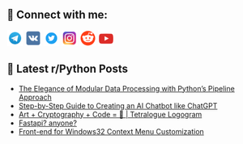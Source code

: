 ## 🔎 Connect with me:
[<img src="https://github.com/bullbesh/bullbesh/blob/main/images/Telegram.png" width="32" height="32" />](https://t.me/bullbesh)
[<img src="https://github.com/bullbesh/bullbesh/blob/main/images/VK.png" width="32" height="32" />](https://vk.com/bullbesh)
[<img src="https://github.com/bullbesh/bullbesh/blob/main/images/Twitter.png" width="32" height="32" />](https://twitter.com/bullbesh1)
[<img src="https://github.com/bullbesh/bullbesh/blob/main/images/Instagram.png" width="32" height="32" />](https://www.instagram.com/bullbesh)
[<img src="https://github.com/bullbesh/bullbesh/blob/main/images/Reddit.png" width="32" height="32" />](https://www.reddit.com/user/bullbesh)
[<img src="https://github.com/bullbesh/bullbesh/blob/main/images/YouTube.png" width="32" height="32" />](https://www.youtube.com/channel/UCtfjRs6uzgq5mfm8S06WTcg)

## 📕 Latest r/Python Posts
<!-- BLOG-POST-LIST:START -->
- [The Elegance of Modular Data Processing with Python’s Pipeline Approach](https://www.reddit.com/r/Python/comments/173mydw/the_elegance_of_modular_data_processing_with/)
- [Step-by-Step Guide to Creating an AI Chatbot like ChatGPT](https://www.reddit.com/r/Python/comments/173k34c/stepbystep_guide_to_creating_an_ai_chatbot_like/)
- [Art + Cryptography + Code = 🚀 | Tetralogue Logogram](https://www.reddit.com/r/Python/comments/173j54o/art_cryptography_code_tetralogue_logogram/)
- [Fastapi? anyone?](https://www.reddit.com/r/Python/comments/173i4id/fastapi_anyone/)
- [Front-end for Windows32 Context Menu Customization](https://www.reddit.com/r/Python/comments/173h6tm/frontend_for_windows32_context_menu_customization/)
<!-- BLOG-POST-LIST:END -->
